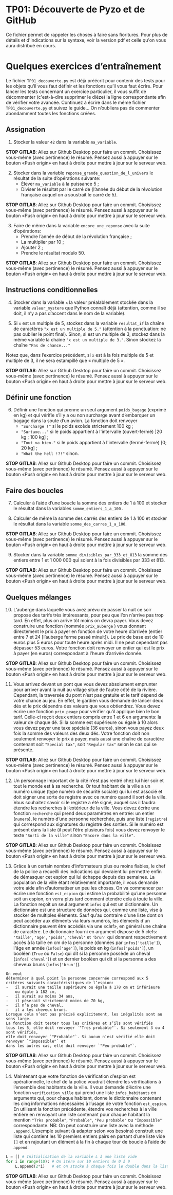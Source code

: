 # TP01: Découverte de Pyzo et de GitHub

Ce fichier permet de rappeler les choses à faire sans fioritures. Pour plus de détails et d'indications sur la syntaxe, voir la version pdf et celle qu'on vous aura distribué en cours.

Quelques exercices d’entraînement
=================================

Le fichier `TP01_decouverte.py` est déjà préécrit pour contenir des
tests pour les objets qu’il vous faut définir et les fonctions qu’il
vous faut écrire. Pour lancer les tests concernant un exercice
particulier, il vous suffit de décommenter (c'est-à-dire supprimer le dièze) la ligne correspondante afin
de vérifier votre avancée. Continuez à écrire dans le même fichier
`TP01_decouverte.py` et suivez le guide... On n’oubliera pas de
commenter abondamment toutes les fonctions créées.

Assignation
-----------

1.  Stocker la valeur `42` dans la variable `ma_variable`.

**STOP GITLAB**: Allez sur Github Desktop pour faire un commit. Choisissez vous-même (avec pertinence) le résumé. Pensez aussi à appuyer sur le bouton «Push origin» en haut à droite pour mettre à jour sur le serveur web.

2.  Stocker dans la variable `reponse_grande_question_de_l_univers` le résultat de la suite d’opérations
    suivante:
    -   Élever `ma_variable` à la puissance 5 ;
    -   Diviser le résultat par le carré de {l’année du début de la
        révolution française auquel on a soustrait le carré de 5}.

**STOP GITLAB**: Allez sur Github Desktop pour faire un commit. Choisissez vous-même (avec pertinence) le résumé. Pensez aussi à appuyer sur le bouton «Push origin» en haut à droite pour mettre à jour sur le serveur web.

3.  Faire de même dans la variable `encore_une_reponse` avec la suite d’opérations:
    -   Prendre l’année de début de la révolution française ;
    -   La multiplier par 10 ;
    -   Ajouter 2 ;
    -   Prendre le résultat modulo 50.

**STOP GITLAB**: Allez sur Github Desktop pour faire un commit. Choisissez vous-même (avec pertinence) le résumé. Pensez aussi à appuyer sur le bouton «Push origin» en haut à droite pour mettre à jour sur le serveur web.

Instructions conditionnelles
----------------------------

4.  Stocker dans la variable `x` la valeur préalablement stockée dans la
    variable `valeur_mystere` que Python connaît déjà (attention, comme il se doit, il n’y a pas d’accent dans le nom de la variable).

5.  Si `x` est un multiple de 5, stockez dans la variable `resultat_if` la chaîne de caractères `"x est un multiple de 5."` (attention à la ponctuation: ne pas oublier le point final). Sinon, si est un multiple de 3, stockez dans la même variable la
    chaîne `"x est un multiple de 3."`. Sinon stockez la chaîne `"Pas de chance..."`

Notez que, dans l’exercice précédent, si `x` est à la fois multiple de 5 et
multiple de 3, il ne sera estampillé que « multiple de 5 ».

**STOP GITLAB**: Allez sur Github Desktop pour faire un commit. Choisissez vous-même (avec pertinence) le résumé. Pensez aussi à appuyer sur le bouton «Push origin» en haut à droite pour mettre à jour sur le serveur web.


Définir une fonction
--------------------

6.  Définir une fonction qui prenne un seul argument `poids_bagage` (exprimé en kg) et
    qui vérifie s’il y a ou non surcharge avant d’embarquer un bagage
    dans la soute d’un avion. La fonction doit renvoyer
    -   `"Surcharge !"` si le poids excède strictement 100 kg ;
    -   `"Surtaxe..."` si le poids appartient à l'intervalle (ouvert-fermé) ]20 kg ; 100 kg] ;
    -   `"Tout va bien."` si le poids appartient à l'intervalle (fermé-fermé) [0; 20 kg] ;
    -   `"What the hell !?!"` sinon.

**STOP GITLAB**: Allez sur Github Desktop pour faire un commit. Choisissez vous-même (avec pertinence) le résumé. Pensez aussi à appuyer sur le bouton «Push origin» en haut à droite pour mettre à jour sur le serveur web.


Faire des boucles
-----------------

7.  Calculer à l’aide d’une boucle la somme des entiers de 1 à 100
    et stocker le résultat dans la variables `somme_entiers_1_a_100`  .

8.  Calculer de même la somme des carrés des entiers de 1 à 100 et
    stocker le résultat dans la variable `somme_des_carres_1_a_100`.

**STOP GITLAB**: Allez sur Github Desktop pour faire un commit. Choisissez vous-même (avec pertinence) le résumé. Pensez aussi à appuyer sur le bouton «Push origin» en haut à droite pour mettre à jour sur le serveur web.


9.  Stocker dans la variable `somme_divisibles_par_333_et_813` la somme des entiers entre 1 et 1 000 000 qui soient à la fois divisibles par 333 et 813.

**STOP GITLAB**: Allez sur Github Desktop pour faire un commit. Choisissez vous-même (avec pertinence) le résumé. Pensez aussi à appuyer sur le bouton «Push origin» en haut à droite pour mettre à jour sur le serveur web.

Quelques mélanges
-----------------

10.  L’auberge dans laquelle vous avez prévu de passer la nuit ce soir
    propose des tarifs très intéressants, pour peu que l’on n’arrive pas
    trop tard. En effet, plus on arrive tôt moins on devra payer. Vous
    devez construire une fonction (nommée `prix_auberge` ) vous donnant directement le
    prix à payer en fonction de votre heure d’arrivée (entier entre 7 et
    24 [l’auberge ferme passé minuit]). Le prix de base est de 10 euros
    plus 5 euros pour toute heure après midi. Il ne peut cependant pas
    dépasser 53 euros. Votre fonction doit renvoyer un entier qui est le
    prix à payer (en euros) correspondant à l’heure d’arrivée donnée.

**STOP GITLAB**: Allez sur Github Desktop pour faire un commit. Choisissez vous-même (avec pertinence) le résumé. Pensez aussi à appuyer sur le bouton «Push origin» en haut à droite pour mettre à jour sur le serveur web.


11.  Vous arrivez devant un pont que vous devez absolument emprunter pour
    arriver avant la nuit au village situé de l’autre côté de la
    rivière. Cependant, la traversée du pont n’est pas gratuite et le
    tarif dépend de votre chance au jeu. En effet, le gardien vous
    demande de lancer deux dés et le prix dépendra des valeurs que vous
    obtiendrez. Vous devez écrire une fonction `prix_peage` pour vérifier qu’il
    applique bien le bon tarif. Celle-ci reçoit deux entiers compris
    entre 1 et 6 en arguments: la valeur de chaque dé. Si la somme est
    supérieure ou égale à 10 alors vous devez payer une taxe spéciale
    (36 euros), sinon vous payez deux fois la somme des valeurs des deux
    dés. Votre fonction doit non seulement renvoyer le prix à payer,
    mais aussi une chaîne de caractère contenant soit `"Special tax"`, soit `"Regular tax"` selon le
    cas qui se présente.

**STOP GITLAB**: Allez sur Github Desktop pour faire un commit. Choisissez vous-même (avec pertinence) le résumé. Pensez aussi à appuyer sur le bouton «Push origin» en haut à droite pour mettre à jour sur le serveur web.


12.  Un personnage important de la cité n’est pas rentré chez lui hier
    soir et tout le monde est à sa recherche. Or tout habitant de la
    ville a un numéro unique (type numéro de sécurité sociale) qui lui est associé et doit signer une
    sorte de registre avec ce numéro quand il sort de la ville. Vous souhaitez savoir
    si le registre a été signé, auquel cas il faudra étendre les
    recherches à l’extérieur de la ville.
    Vous devez écrire une fonction `recherche` qui prend deux paramètres en entrée:
    un entier (`numero`), le numéro d’une personne recherchée, puis une
    liste (`registre`) qui correspond aux signatures du registre des sorties.
    Si le numéro est présent dans la liste (il peut l’être plusieurs
    fois) vous devez renvoyer le texte `"Sorti de la ville"` sinon `"Encore dans la ville"`.

**STOP GITLAB**: Allez sur Github Desktop pour faire un commit. Choisissez vous-même (avec pertinence) le résumé. Pensez aussi à appuyer sur le bouton «Push origin» en haut à droite pour mettre à jour sur le serveur web.


13.  Grâce à un certain nombre d’informateurs plus ou moins fiables, le
    chef de la police a recueilli des indications qui devraient lui
    permettre enfin de démasquer cet espion qui lui échappe depuis des
    semaines. La population de la ville étant relativement importante,
    il vous demande votre aide afin d’automatiser un peu les choses. On
    va commencer par écrire une fonction `est_espion` qui estime la probabilité
    qu’une personne soit un espion, on verra plus tard comment étendre
    cela à toute la ville.
    La fonction reçoit un seul argument `infos` qui est un dictionnaire.
    Un dictionnaire est une structure de données qui, comme une liste, vise à
    stocker de multiples éléments. Sauf qu'au contraire d'une liste dont on peut
    accéder aux éléments via leurs numéros, les éléments d'un dictionnaire peuvent
    être accédés via une «clef», en général une chaîne de caractère. Le
    dictionnaire fourni en argument dispose de 5 clefs: `'taille'`,
    `'age'`, `'poids'`, `'cheval'` et `'brun'` qui donnent
    respectivement accès à la taille en
    cm de la personne (données par `infos['taille']`), l'âge en année
    (`infos['age']`), le poids en kg (`infos['poids']`), un booléen (`True`
    ou `False`) qui dit si la personne possède un cheval (`infos['cheval']`) et un dernier
    booléen qui dit si la personne a des cheveux bruns (`infos['brun']`).
    
    On veut
    déterminer à quel point la personne concernée correspond aux 5
    critères suivants caractéristiques de l’espion:
    -   il aurait une taille supérieure ou égale à 178 cm et inférieure
        ou égale à 182 cm,
    -   il aurait au moins 34 ans,
    -   il pèserait strictement moins de 70 kg,
    -   il n’a pas de cheval,
    -   il a les cheveux bruns.
    Lorsque cela n’est pas précisé explicitement, les inégalités sont au
    sens large.
    La fonction doit tester tous les critères et s’ils sont vérifiés
    tous les 5, elle doit renvoyer `"Tres probable"`. Si seulement 3 ou 4 sont vérifiés,
    elle doit renvoyer `"Probable"`. Si aucun n’est vérifié elle doit renvoyer `"Impossible"` et
    dans les autres cas, elle doit renvoyer `"Peu probable"`.

**STOP GITLAB**: Allez sur Github Desktop pour faire un commit. Choisissez vous-même (avec pertinence) le résumé. Pensez aussi à appuyer sur le bouton «Push origin» en haut à droite pour mettre à jour sur le serveur web.


14.  Maintenant que votre fonction de vérification d’espion est
    opérationnelle, le chef de la police voudrait étendre les
    vérifications à l’ensemble des habitants de la ville. Il vous
    demande d’écrire une fonction `verification_ville` qui prend une liste `infos_habitants` en arguments qui,
    pour chaque habitant, donne le dictionnaire contenant les cinq informations nécessaires à
    l’usage de votre fonction `est_espion`. En utilisant la fonction précédente,
    étendre vos recherches à la ville entière en renvoyant une
    liste contenant pour chaque habitant la mention `"Très probable"`, `"Probable"`, `"Peu probable"` ou `"Impossible"`
    correspondante. NB: On peut construire une liste avec la méthode `.append`.
    L’exemple suivant (à adapter selon vos besoins) construit une liste
    qui contient les 10 premiers entiers pairs en partant d’une liste
    vide `[]` et en rajoutant un élément à la fin à chaque tour de boucle à
    l’aide de `append`:

```Python
L = [] # Initialisation de la variable L à une liste vide
for i in range(10): # On itère sur 10 entiers de 0 à 9
    L.append(2*i)   # et on stocke à chaque fois le double dans la liste L
```

**STOP GITLAB**: Allez sur Github Desktop pour faire un commit. Choisissez vous-même (avec pertinence) le résumé. Pensez aussi à appuyer sur le bouton «Push origin» en haut à droite pour mettre à jour sur le serveur web.
